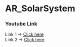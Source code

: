 # AR_SolarSystem
 
<h3>Youtube Link </h3> 
Link 1 -> <a href="https://youtu.be/qtqr8kFzt_s">Click here</a>
<br>
Link 2 -> <a href="https://youtu.be/V70veAsQnI8">Click here</a>
